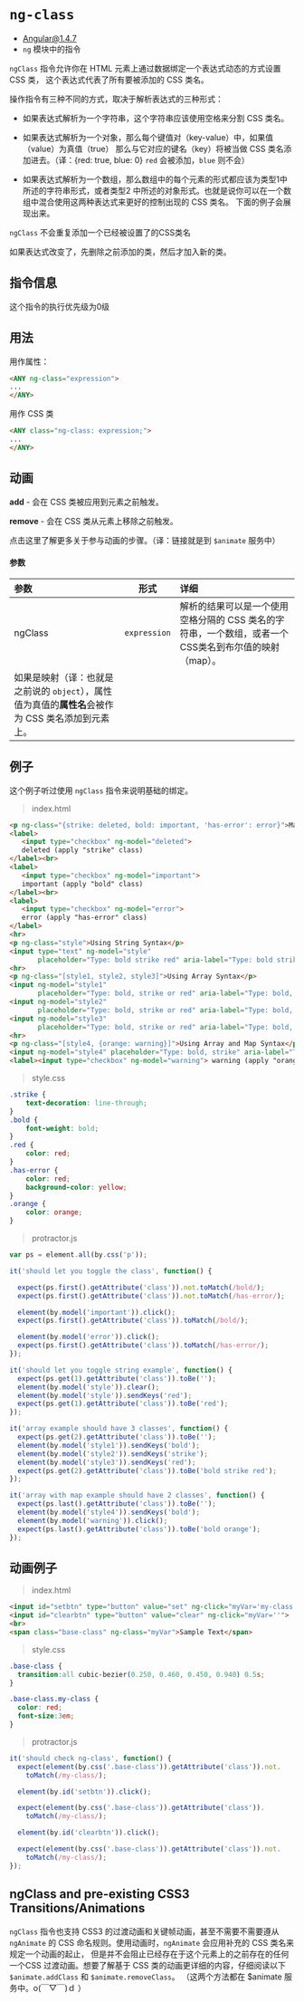 # `ng-class`
- Angular@1.4.7
- `ng` 模块中的指令

`ngClass` 指令允许你在 HTML 元素上通过数据绑定一个表达式动态的方式设置 CSS 类，
这个表达式代表了所有要被添加的 CSS 类名。

操作指令有三种不同的方式，取决于解析表达式的三种形式：


* 如果表达式解析为一个字符串，这个字符串应该使用空格来分割 CSS 类名。

* 如果表达式解析为一个对象，那么每个键值对（key-value）中，如果值（value）为真值（true）
那么与它对应的键名（key）将被当做 CSS 类名添加进去。（译：{red: true, blue: 0} `red`
会被添加，`blue` 则不会）

* 如果表达式解析为一个数组，那么数组中的每个元素的形式都应该为类型1中所述的字符串形式，或者类型2
中所述的对象形式。也就是说你可以在一个数组中混合使用这两种表达式来更好的控制出现的 CSS 类名。
下面的例子会展现出来。

`ngClass` 不会重复添加一个已经被设置了的CSS类名

如果表达式改变了，先删除之前添加的类，然后才加入新的类。


## 指令信息

这个指令的执行优先级为0级

## 用法

用作属性：

``` html
<ANY ng-class="expression">
...
</ANY>
```

用作 CSS 类
``` html
<ANY class="ng-class: expression;">
...
</ANY>
```

## 动画

**add** - 会在 CSS 类被应用到元素之前触发。

**remove** - 会在 CSS 类从元素上移除之前触发。

点击这里了解更多关于参与动画的步骤。（译：链接就是到 `$animate` 服务中）

#### 参数

| 参数 | 形式 | 详细 |
|:----|:---:|:----|
|ngClass|`expression`| 解析的结果可以是一个使用空格分隔的 CSS 类名的字符串，一个数组，或者一个 CSS类名到布尔值的映射（map）。
如果是映射（译：也就是之前说的 `object`），属性值为真值的**属性名**会被作为 CSS 类名添加到元素上。|


## 例子

这个例子听过使用 `ngClass` 指令来说明基础的绑定。

> index.html

``` html
<p ng-class="{strike: deleted, bold: important, 'has-error': error}">Map Syntax Example</p>
<label>
   <input type="checkbox" ng-model="deleted">
   deleted (apply "strike" class)
</label><br>
<label>
   <input type="checkbox" ng-model="important">
   important (apply "bold" class)
</label><br>
<label>
   <input type="checkbox" ng-model="error">
   error (apply "has-error" class)
</label>
<hr>
<p ng-class="style">Using String Syntax</p>
<input type="text" ng-model="style"
       placeholder="Type: bold strike red" aria-label="Type: bold strike red">
<hr>
<p ng-class="[style1, style2, style3]">Using Array Syntax</p>
<input ng-model="style1"
       placeholder="Type: bold, strike or red" aria-label="Type: bold, strike or red"><br>
<input ng-model="style2"
       placeholder="Type: bold, strike or red" aria-label="Type: bold, strike or red 2"><br>
<input ng-model="style3"
       placeholder="Type: bold, strike or red" aria-label="Type: bold, strike or red 3"><br>
<hr>
<p ng-class="[style4, {orange: warning}]">Using Array and Map Syntax</p>
<input ng-model="style4" placeholder="Type: bold, strike" aria-label="Type: bold, strike"><br>
<label><input type="checkbox" ng-model="warning"> warning (apply "orange" class)</label>
```

> style.css

``` css
.strike {
    text-decoration: line-through;
}
.bold {
    font-weight: bold;
}
.red {
    color: red;
}
.has-error {
    color: red;
    background-color: yellow;
}
.orange {
    color: orange;
}
```

> protractor.js

``` javascript
var ps = element.all(by.css('p'));

it('should let you toggle the class', function() {

  expect(ps.first().getAttribute('class')).not.toMatch(/bold/);
  expect(ps.first().getAttribute('class')).not.toMatch(/has-error/);

  element(by.model('important')).click();
  expect(ps.first().getAttribute('class')).toMatch(/bold/);

  element(by.model('error')).click();
  expect(ps.first().getAttribute('class')).toMatch(/has-error/);
});

it('should let you toggle string example', function() {
  expect(ps.get(1).getAttribute('class')).toBe('');
  element(by.model('style')).clear();
  element(by.model('style')).sendKeys('red');
  expect(ps.get(1).getAttribute('class')).toBe('red');
});

it('array example should have 3 classes', function() {
  expect(ps.get(2).getAttribute('class')).toBe('');
  element(by.model('style1')).sendKeys('bold');
  element(by.model('style2')).sendKeys('strike');
  element(by.model('style3')).sendKeys('red');
  expect(ps.get(2).getAttribute('class')).toBe('bold strike red');
});

it('array with map example should have 2 classes', function() {
  expect(ps.last().getAttribute('class')).toBe('');
  element(by.model('style4')).sendKeys('bold');
  element(by.model('warning')).click();
  expect(ps.last().getAttribute('class')).toBe('bold orange');
});
```

## 动画例子

> index.html

``` html
<input id="setbtn" type="button" value="set" ng-click="myVar='my-class'">
<input id="clearbtn" type="button" value="clear" ng-click="myVar=''">
<br>
<span class="base-class" ng-class="myVar">Sample Text</span>
```

> style.css

``` css
.base-class {
  transition:all cubic-bezier(0.250, 0.460, 0.450, 0.940) 0.5s;
}

.base-class.my-class {
  color: red;
  font-size:3em;
}
```

> protractor.js

``` javascript
it('should check ng-class', function() {
  expect(element(by.css('.base-class')).getAttribute('class')).not.
    toMatch(/my-class/);

  element(by.id('setbtn')).click();

  expect(element(by.css('.base-class')).getAttribute('class')).
    toMatch(/my-class/);

  element(by.id('clearbtn')).click();

  expect(element(by.css('.base-class')).getAttribute('class')).not.
    toMatch(/my-class/);
});
```

## ngClass and pre-existing CSS3 Transitions/Animations

`ngClass` 指令也支持 CSS3 的过渡动画和关键帧动画，甚至不需要不需要遵从 `ngAnimate` 的 CSS
命名规则。使用动画时，`ngAnimate` 会应用补充的 CSS 类名来规定一个动画的起止，
但是并不会阻止已经存在于这个元素上的之前存在的任何一个CSS 过渡动画。想要了解基于 CSS
类的动画更详细的内容，仔细阅读以下 `$animate.addClass` 和 `$animate.removeClass`。
（这两个方法都在 $animate 服务中。o(￣▽￣)ｄ ）
